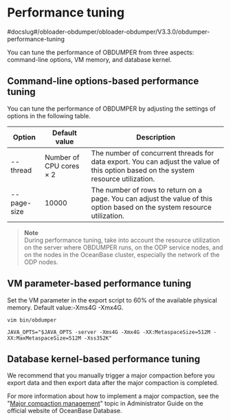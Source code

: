 Performance tuning 
=======================================
#docslug#/obloader-obdumper/obloader-obdumper/V3.3.0/obdumper-performance-tuning


You can tune the performance of OBDUMPER from three aspects: command-line options, VM memory, and database kernel. 

Command-line options-based performance tuning 
------------------------------------------------------------------

You can tune the performance of OBDUMPER by adjusting the settings of options in the following table.


| **Option**  |      Default value      |                                                             Description                                                             |
|-------------|-------------------------|-------------------------------------------------------------------------------------------------------------------------------------|
| --thread    | Number of CPU cores × 2 | The number of concurrent threads for data export. You can adjust the value of this option based on the system resource utilization. |
| --page-size | 10000                   | The number of rows to return on a page. You can adjust the value of this option based on the system resource utilization.           |


> **Note**  
> During performance tuning, take into account the resource utilization on the server where OBDUMPER runs, on the ODP service nodes, and on the nodes in the OceanBase cluster, especially the network of the ODP nodes.

VM parameter-based performance tuning 
----------------------------------------------------------

Set the VM parameter in the export script to 60% of the available physical memory. Default value:-Xms4G -Xmx4G. 

```shell
vim bin/obdumper

JAVA_OPTS="$JAVA_OPTS -server -Xms4G -Xmx4G -XX:MetaspaceSize=512M -XX:MaxMetaspaceSize=512M -Xss352K"
```



Database kernel-based performance tuning 
-------------------------------------------------------------

We recommend that you manually trigger a major compaction before you export data and then export data after the major compaction is completed. 

For more information about how to implement a major compaction, see the "[Major compaction management](https://www.oceanbase.com/en/docs/enterprise/oceanbase-database-en/V3.2.2/10000000000387103)" topic in Administrator Guide on the official website of OceanBase Database.
